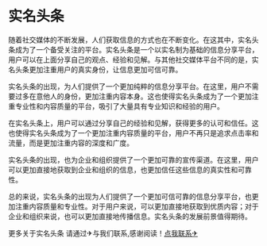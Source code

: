 # 实名头条

随着社交媒体的不断发展，人们获取信息的方式也在不断变化。在这其中，实名头条成为了一个备受关注的平台。实名头条是一个以实名制为基础的信息分享平台，用户可以在上面分享自己的观点、经验和见解。与其他社交媒体平台不同的是，实名头条更加注重用户的真实身份，让信息更加可信可靠。

实名头条的出现，为人们提供了一个更加纯粹的信息分享平台。在这里，用户不需要过多在意他人的身份，更加注重内容本身。这也使得实名头条成为了一个更加注重专业性和内容质量的平台，吸引了大量具有专业知识和经验的用户。

在实名头条上，用户可以通过分享自己的经验和见解，获得更多的认可和信任。这也使得实名头条成为了一个更加注重内容质量的平台，用户不再只是追求点击率和流量，而是更加注重内容的深度和广度。

实名头条的出现，也为企业和组织提供了一个更加可靠的宣传渠道。在这里，用户可以更加直接地获取到企业和组织的信息，也更加信任这些信息的真实性和可靠性。

总的来说，实名头条的出现为人们提供了一个更加可信可靠的信息分享平台，也更加注重内容质量和专业性。对于用户来说，可以更加直接地获取到优质内容；对于企业和组织来说，也可以更加直接地传播信息。实名头条的发展前景值得期待。

更多关于实名头条 请通过✈与我们联系,感谢阅读！[点我联系✈](https://pro.k02.cc)